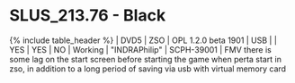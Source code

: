 # SLUS_213.76  - Black

{% include table_header %}
| DVD5 | ZSO | OPL 1.2.0 beta 1901 | USB |  | YES | YES | NO | Working | "INDRAPhilip" | SCPH-39001 | FMV there is some lag on the start screen before starting the game when perta start in zso, in addition to a long period of saving via usb with virtual memory card 
